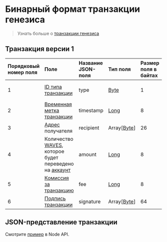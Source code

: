 # Бинарный формат транзакции генезиса

> Узнать больше о [транзакции генезиса](/ru/blockchain/transaction-type/genesis-transaction.md)

## Транзакция версии 1

| Порядковый номер поля | Поле | Название JSON-поля |Тип поля | Размер поля в байтах | Комментарий |
| :--- | :--- | :--- | :--- | :--- | :--- |
| 1 | [ID типа транзакции](/ru/blockchain/transaction-type.md) |type| [Byte](/ru/blockchain/blockchain/blockchain-data-types.md) | 1 | Значение должно быть равно 1 |
| 2 | [Временная метка транзакции](/ru/blockchain/transaction/transaction-timestamp.md) | timestamp | [Long](/ru/blockchain/blockchain/blockchain-data-types.md) | 8 |  |
| 3 | [Адрес](/ru/blockchain/account/address.md) получателя | recipient | Array[[Byte](/ru/blockchain/blockchain/blockchain-data-types.md)] | 26 |  |
| 4 | Количество [WAVES](/ru/blockchain/token/waves.md), которое будет переведено на [аккаунт](/ru/blockchain/account.md) | amount | [Long](/ru/blockchain/blockchain/blockchain-data-types.md) | 8 |  |
| 5 | [Комиссия за транзакцию](/ru/blockchain/transaction/transaction-fee.md) | fee | [Long](/ru/blockchain/blockchain/blockchain-data-types.md)| 8 |  |
| 6 | [Подпись транзакции](/ru/blockchain/transaction/transaction-signature.md) | signature | Array[[Byte](/ru/blockchain/blockchain/blockchain-data-types.md)] | 64 |  ||

## JSON-представление транзакции

Смотрите [пример](https://nodes.wavesplatform.com/transactions/info/2DVtfgXjpMeFf2PQCqvwxAiaGbiDsxDjSdNQkc5JQ74eWxjWFYgwvqzC4dn7iB1AhuM32WxEiVi1SGijsBtYQwn8) в Node API.
